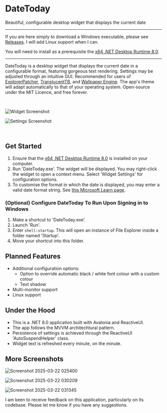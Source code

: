 # DateToday
Beautiful, configurable desktop widget that displays the current date

---

If you are here simply to download a Windows executable, please see [Releases](https://github.com/JosiahDanger/DateToday/releases/). I will add Linux support when I can.

You will need to install as a prerequisite the [x64 .NET Desktop Runtime 8.0](https://dotnet.microsoft.com/en-us/download/dotnet/8.0).

---

DateToday is a desktop widget that displays the current date in a configurable format, featuring gorgeous text rendering. Settings may be adjusted through an intuitive GUI. Recommended for users of [ExplorerPatcher](https://github.com/valinet/ExplorerPatcher), [TranslucentTB](https://github.com/TranslucentTB/TranslucentTB), and [Wallpaper Engine](https://www.wallpaperengine.io/). The app's theme will adapt automatically to that of your operating system. Open-source under the MIT Licence, and free forever.

&nbsp;

![Widget Screenshot](https://github.com/user-attachments/assets/43626d79-c1b2-4a98-8f4c-03e79050b469)

![Settings Screenshot](https://github.com/user-attachments/assets/a7ecff73-3ed1-46c9-80a2-c3a9e0f57d0b)

&nbsp;

## Get Started

1. Ensure that the [x64 .NET Desktop Runtime 8.0](https://dotnet.microsoft.com/en-us/download/dotnet/8.0) is installed on your computer.
2. Run 'DateToday.exe'. The widget will be displayed. You may right-click the widget to open a context menu. Select 'Widget Settings' for configuration options.
3. To customise the format in which the date is displayed, you may enter a valid date format string. See [this Microsoft Learn page](https://learn.microsoft.com/dotnet/standard/base-types/custom-date-and-time-format-strings).

### (Optional) Configure DateToday To Run Upon Signing in to Windows

1. Make a shortcut to 'DateToday.exe'.
2. Launch 'Run'.
3. Enter `shell:startup`. This will open an instance of File Explorer inside a folder named 'Startup'.
4. Move your shortcut into this folder.

## Planned Features
- Additional configuration options:
  - Option to override automatic black / white font colour with a custom colour
  - Text shadow
- Multi-monitor support
- Linux support
    
## Under the Hood
- This is a .NET 8.0 application built with Avalonia and ReactiveUI.
- The app follows the MVVM architechtural pattern.
- Persistence of settings is achieved through the ReactiveUI 'AutoSuspendHelper' class.
- Widget text is refreshed every minute, on the minute.

## More Screenshots

![Screenshot 2025-03-22 025400](https://github.com/user-attachments/assets/66fd5f22-1e4a-490f-b2a5-3b174a4837db)

![Screenshot 2025-03-22 030209](https://github.com/user-attachments/assets/ffcec9f1-1173-4d93-b04f-ba182a7b81a1)

![Screenshot 2025-03-22 031345](https://github.com/user-attachments/assets/ba30fe7b-6408-438c-b4e2-518ddedcc1ca)

I am keen to receive feedback on this application, particularly on its codebase. Please let me know if you have any suggestions.
